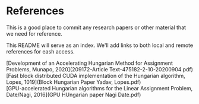 # References

This is a good place to commit any research papers or other material that we need for reference.

This README will serve as an index.  We'll add links to both local and remote references for eash
access.


[Development of an Accelerating Hungarian Method for Assignment Problems, Munapo, 2020](209172-Article Text-475182-2-10-20200904.pdf)\
[Fast block distributed CUDA implementation of the Hungarian algorithm, Lopes, 1019](Block Hungarian Paper Yadav, Lopes.pdf)\
[GPU-accelerated Hungarian algorithms for the Linear Assignment Problem, Date/Nagi, 2016](GPU HUngarian paper Nagi Date.pdf)

